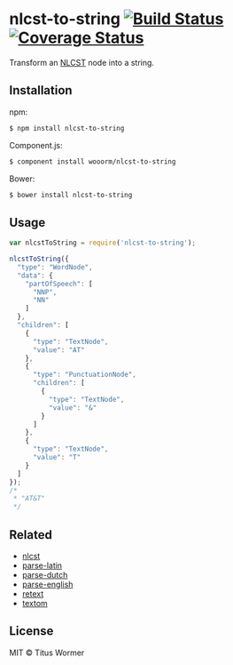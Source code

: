 # nlcst-to-string [![Build Status](https://img.shields.io/travis/wooorm/nlcst-to-string.svg)](https://travis-ci.org/wooorm/nlcst-to-string) [![Coverage Status](https://img.shields.io/coveralls/wooorm/nlcst-to-string.svg)](https://coveralls.io/r/wooorm/nlcst-to-string?branch=master)

Transform an [NLCST](https://github.com/wooorm/nlcst) node into a string.

## Installation

npm:
```sh
$ npm install nlcst-to-string
```

Component.js:
```sh
$ component install wooorm/nlcst-to-string
```

Bower:
```sh
$ bower install nlcst-to-string
```

## Usage

````js
var nlcstToString = require('nlcst-to-string');

nlcstToString({
  "type": "WordNode",
  "data": {
    "partOfSpeech": [
      "NNP",
      "NN"
    ]
  },
  "children": [
    {
      "type": "TextNode",
      "value": "AT"
    },
    {
      "type": "PunctuationNode",
      "children": [
        {
          "type": "TextNode",
          "value": "&"
        }
      ]
    },
    {
      "type": "TextNode",
      "value": "T"
    }
  ]
});
/*
 * "AT&T"
 */
````

## Related

- [nlcst](https://github.com/wooorm/parse-nlcst)
- [parse-latin](https://github.com/wooorm/parse-latin)
- [parse-dutch](https://github.com/wooorm/parse-dutch)
- [parse-english](https://github.com/wooorm/parse-english)
- [retext](https://github.com/wooorm/retext)
- [textom](https://github.com/wooorm/textom)

## License

MIT © Titus Wormer
